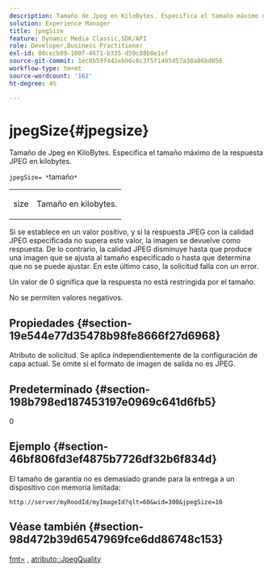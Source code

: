 ```yaml
---
description: Tamaño de Jpeg en KiloBytes. Especifica el tamaño máximo de la respuesta JPEG en kilobytes.
solution: Experience Manager
title: jpegSize
feature: Dynamic Media Classic,SDK/API
role: Developer,Business Practitioner
exl-id: 08cecb09-100f-4671-b335-d59c88b0e1ef
source-git-commit: 1ec8b59f442eb96c6c3f5f1405d57a38a86bd056
workflow-type: tm+mt
source-wordcount: '162'
ht-degree: 4%

---
```


# jpegSize{#jpegsize}

Tamaño de Jpeg en KiloBytes. Especifica el tamaño máximo de la respuesta JPEG en kilobytes.

`jpegSize= *`tamaño`*`

<table id="simpletable_EC2A8D8B65854B45B9CB184DA1069355"> 
 <tr class="strow"> 
  <td class="stentry"> <p><span class="codeph"> <span class="varname"> size</span></span> </p> </td> 
  <td class="stentry"> <p>Tamaño en kilobytes. </p></td> 
 </tr> 
</table>

Si se establece en un valor positivo, y si la respuesta JPEG con la calidad JPEG especificada no supera este valor, la imagen se devuelve como respuesta. De lo contrario, la calidad JPEG disminuye hasta que produce una imagen que se ajusta al tamaño especificado o hasta que determina que no se puede ajustar. En este último caso, la solicitud falla con un error.

Un valor de 0 significa que la respuesta no está restringida por el tamaño.

No se permiten valores negativos.

## Propiedades {#section-19e544e77d35478b98fe8666f27d6968}

Atributo de solicitud. Se aplica independientemente de la configuración de capa actual. Se omite si el formato de imagen de salida no es JPEG.

## Predeterminado {#section-198b798ed187453197e0969c641d6fb5}

0

## Ejemplo {#section-46bf806fd3ef4875b7726df32b6f834d}

El tamaño de garantía no es demasiado grande para la entrega a un dispositivo con memoria limitada:

`http://server/myRoodId/myImageId?qlt=60&wid=300&jpegSize=10`

## Véase también {#section-98d472b39d6547969fce6dd86748c153}

[fmt=](../../../../../is-api/http-ref/image-serving-api-ref/c-http-protocol-reference/c-command-reference/r-is-http-fmt.md#reference-cdf10043423b45ba9fe15157fb3ae37a) ,  [atributo::JpegQuality](../../../../../is-api/image-catalog/image-serving-api-ref/c-image-catalog-reference/c-attributes-reference/r-jpegquality.md#reference-4a879e7c46024c8a898a9fd226f9eb09)
